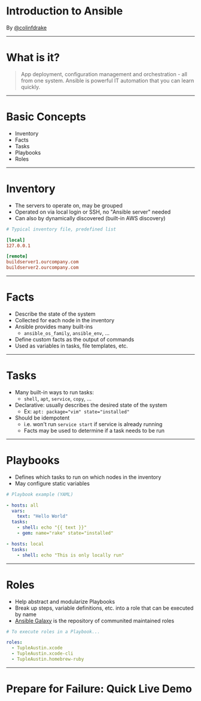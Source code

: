 <!-- $theme: default -->

# Introduction to Ansible

By [@colinfdrake](https://twitter.com/colinfdrake)

---

# What is it?

> App deployment, configuration management and orchestration - all from one system. Ansible is powerful IT automation that you can learn quickly.

---

# Basic Concepts

- Inventory
- Facts
- Tasks
- Playbooks
- Roles

---

# Inventory

- The servers to operate on, may be grouped
- Operated on via local login or SSH, no "Ansible server" needed
- Can also by dynamically discovered (built-in AWS discovery)

```ini
# Typical inventory file, predefined list

[local]
127.0.0.1

[remote]
buildserver1.ourcompany.com
buildserver2.ourcompany.com
```

---

# Facts

- Describe the state of the system
- Collected for each node in the inventory
- Ansible provides many built-ins
	- `ansible_os_family`, `ansible_env`, ...
- Define custom facts as the output of commands
- Used as variables in tasks, file templates, etc.

---

# Tasks

- Many built-in ways to run tasks:
	- `shell`, `apt`, `service`, `copy`, ...
- Declarative: usually describes the desired state of the system
	- Ex: `apt: package="vim" state="installed"`
- Should be idempotent
	- i.e. won't run `service start` if service is already running
	- Facts may be used to determine if a task needs to be run

---

# Playbooks

- Defines which tasks to run on which nodes in the inventory
- May configure static variables

```yaml
# Playbook example (YAML)

- hosts: all
  vars:
    text: "Hello World"
  tasks:
    - shell: echo "{{ text }}"
    - gem: name="rake" state="installed"

- hosts: local
  tasks:
    - shell: echo "This is only locally run"
```

---

# Roles

- Help abstract and modularize Playbooks
- Break up steps, variable definitions, etc. into a role that can be executed by name
- [Ansible Galaxy](https://galaxy.ansible.com/) is the repository of communited maintained roles

```yaml
# To execute roles in a Playbook...

roles:
  - TupleAustin.xcode
  - TupleAustin.xcode-cli
  - TupleAustin.homebrew-ruby
```

---

# Prepare for Failure: Quick Live Demo
